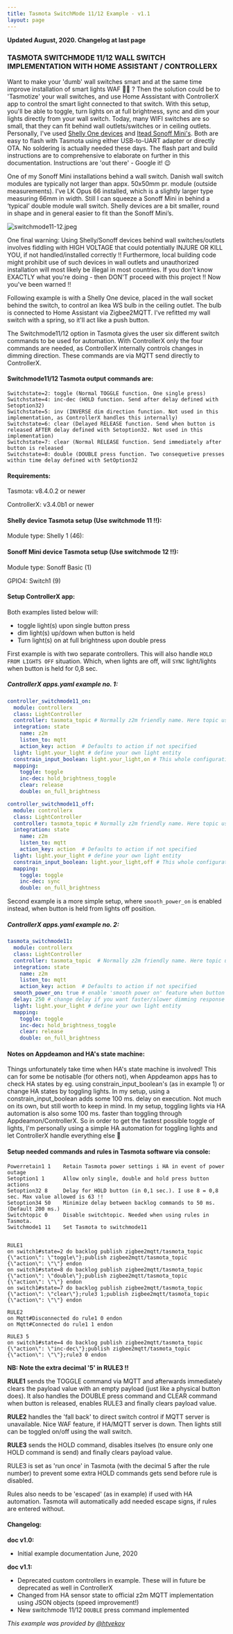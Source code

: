 ```yaml
---
title: Tasmota SwitchMode 11/12 Example - v1.1
layout: page
---
```

**Updated August, 2020.
Changelog at last page**

### TASMOTA SWITCHMODE 11/12 WALL SWITCH IMPLEMENTATION WITH HOME ASSISTANT / CONTROLLERX

Want to make your 'dumb' wall switches smart and at the same time improve installation of smart lights WAF 👩‍🦰 ? Then the solution could be to 'Tasmotize' your wall switches, and use Home Asssistant with ControllerX app to control the smart light connected to that switch. With this setup, you'll be able to toggle, turn lights on at full brightness, sync and dim your lights directly from your wall switch. Today, many WIFI switches are so small, that they can fit behind wall outlets/switches or in ceiling outlets. Personally, I've used [Shelly One devices](https://shop.shelly.cloud/shelly-1-wifi-smart-home-automation#50) and [Itead Sonoff Mini's](https://www.itead.cc/sonoff-mini.html). Both are easy to flash with Tasmota using either USB-to-UART adapter or directly OTA. No soldering is actually needed these days. The flash part and build instructions are to comprehensive to elaborate on further in this documentation. Instructions are 'out there' - Google it! 😉

One of my Sonoff Mini installations behind a wall switch. Danish wall switch modules are typically not larger than appx. 50x50mm pr. module (outside measurements). I’ve LK Opus 66 installed, which is a slightly larger type measuring 66mm in width. Still I can squeeze a Sonoff Mini in behind a ‘typical’ double module wall switch. Shelly devices are a bit smaller, round in shape and in general easier to fit than the Sonoff Mini’s.

![switchmode11-12.jpeg](/controllerx/assets/img/switchmode11-12.jpeg)

One final warning: Using Shelly/Sonoff devices behind wall switches/outlets involves fiddling with HIGH VOLTAGE that could potentially INJURE OR KILL YOU, if not handled/installed correctly !! Furthermore, local building code might prohibit use of such devices in wall outlets and unauthorized installation will most likely be illegal in most countries. If you don't know EXACTLY what you're doing - then DON'T proceed with this project !! Now you've been warned !!

Following example is with a Shelly One device, placed in the wall socket behind the switch, to control an Ikea WS bulb in the ceiling outlet. The bulb is connected to Home Assistant via Zigbee2MQTT. I've refitted my wall switch with a spring, so it'll act like a push button.

The Switchmode11/12 option in Tasmota gives the user six different switch commands to be used for automation. With ControllerX only the four commands are needed, as ControllerX internally controls changes in dimming direction. These commands are via MQTT send directly to ControllerX.

#### Switchmode11/12 Tasmota output commands are:

```
Switchstate=2: toggle (Normal TOGGLE function. One single press)
Switchstate=4: inc-dec (HOLD function. Send after delay defined with Setoption32)
Switchstate=5: inv (INVERSE dim direction function. Not used in this implementation, as ControllerX handles this internally)
Switchstate=6: clear (Delayed RELEASE function. Send when button is released AFTER delay defined with Setoption32. Not used in this implementation)
Switchstate=7: clear (Normal RELEASE function. Send immediately after button is released
Switchstate=8: double (DOUBLE press function. Two consequetive presses within time delay defined with SetOption32
```

#### Requirements:

Tasmota: v8.4.0.2 or newer

ControllerX: v3.4.0b1 or newer

#### Shelly device Tasmota setup (Use switchmode 11 !!):

Module type: Shelly 1 (46): 

#### Sonoff Mini device Tasmota setup (Use switchmode 12 !!):

Module type: Sonoff Basic (1)

GPIO4: Switch1 (9)

#### Setup ControllerX app:

Both examples listed below will:
* toggle light(s) upon single button press
* dim light(s) up/down when button is held
* Turn light(s) on at full brightness upon double press

First example is with two separate controllers. This will also handle `HOLD FROM LIGHTS OFF` situation. Which, when lights are off, will `SYNC` light/lights when button is held for 0,8 sec.

##### ControllerX apps.yaml example no. 1:

```yaml
controller_switchmode11_on:
  module: controllerx
  class: LightController
  controller: tasmota_topic # Normally z2m friendly name. Here topic used in Tasmota rules
  integration: state
    name: z2m
    listen_to: mqtt
    action_key: action  # Defaults to action if not specified
  light: light.your_light # define your own light entity
  constrain_input_boolean: light.your_light,on # This whole configuration will work when the light is on
  mapping:
    toggle: toggle
    inc-dec: hold_brightness_toggle
    clear: release
    double: on_full_brightness

controller_switchmode11_off:
  module: controllerx
  class: LightController
  controller: tasmota_topic # Normally z2m friendly name. Here topic used in Tasmota rules
  integration: state
    name: z2m
    listen_to: mqtt
    action_key: action  # Defaults to action if not specified
  light: light.your_light # define your own light entity
  constrain_input_boolean: light.your_light,off # This whole configuration will work when the light is off
  mapping:
    toggle: toggle
    inc-dec: sync
    double: on_full_brightness
```

Second example is a more simple setup, where `smooth_power_on` is enabled instead, when button is held from lights off position.

##### ControllerX apps.yaml example no. 2:

```yaml
tasmota_switchmode11:
  module: controllerx
  class: LightController
  controller: tasmota_topic  # Normally z2m friendly name. Here topic used in Tasmota rules
  integration: state
    name: z2m
    listen_to: mqtt
    action_key: action  # Defaults to action if not specified
  smooth_power_on: true # enable 'smooth power on' feature when button is held from lights off
  delay: 250 # change delay if you want faster/slower dimming response (default: 350 ms.)
  light: light.your_light # define your own light entity
  mapping:
    toggle: toggle
    inc-dec: hold_brightness_toggle
    clear: release
    double: on_full_brightness
```

#### Notes on Appdeamon and HA's state machine:
Things unfortunately take time when HA's state machine is involved! This can for some be notisable (for others not), when Appdeamon apps has to check HA states by eg. using constrain_input_boolean's (as in example 1) or change HA states by toggling lights. In my setup, using a constrain_input_boolean adds some 100 ms. delay on execution. Not much on its own, but still worth to keep in mind. In my setup, toggling lights via HA automation is also some 100 ms. faster than toggling through Appdeamon/ControllerX. So in order to get the fastest possible toggle of lights, I'm personally using a simple HA automation for toggling lights and let ControllerX handle everything else 🙂


#### Setup needed commands and rules in Tasmota software via console:

```
Powerretain1 1    Retain Tasmota power settings i HA in event of power outage
Setoption1 1      Allow only single, double and hold press button actions
Setoption32 8     Delay for HOLD button (in 0,1 sec.). I use 8 = 0,8 sec. Max value allowed is 63 !!
Setoption34 50    Minimize delay between backlog commands to 50 ms. (Default 200 ms.)
Switchtopic 0     Disable switchtopic. Needed when using rules in Tasmota.
Switchmode1 11    Set Tasmota to switchmode11


RULE1
on switch1#state=2 do backlog publish zigbee2mqtt/tasmota_topic {\"action\": \"toggle\"};publish zigbee2mqtt/tasmota_topic {\"action\": \"\"} endon
on switch1#state=8 do backlog publish zigbee2mqtt/tasmota_topic {\"action\": \"double\"};publish zigbee2mqtt/tasmota_topic {\"action\": \"\"} endon
on switch1#state=7 do backlog publish zigbee2mqtt/tasmota_topic {\"action\": \"clear\"};rule3 1;publish zigbee2mqtt/tasmota_topic {\"action\": \"\"} endon

RULE2
on Mqtt#Disconnected do rule1 0 endon
on Mqtt#Connected do rule1 1 endon

RULE3 5
on switch1#state=4 do backlog publish zigbee2mqtt/tasmota_topic {\"action\": \"inc-dec\"};publish zigbee2mqtt/tasmota_topic {\"action\": \"\"};rule3 0 endon

```

**NB: Note the extra decimal '5' in RULE3 !!**

**RULE1** sends the TOGGLE command via MQTT and afterwards immediately clears the payload value with an empty payload (just like a physical button does). It also handles the DOUBLE press command and CLEAR command when button is released, enables RULE3 and finally clears payload value.

**RULE2** handles the 'fall back' to direct switch control if MQTT server is unavailable. Nice WAF feature, if HA/MQTT server is down. Then lights still can be toggled on/off using the wall switch.

**RULE3** sends the HOLD command, disables itselves (to ensure only one HOLD command is send) and finally clears payload value.

RULE3 is set as 'run once' in Tasmota (with the decimal 5 after the rule number) to prevent some extra HOLD commands gets send before rule is disabled.

Rules also needs to be 'escaped' (as in example) if used with HA automation.
Tasmota will automatically add needed escape signs, if rules are entered without.

#### Changelog:
**doc v1.0:**
* Initial example documentation June, 2020

**doc v1.1:**
* Deprecated custom controllers in example. These will in future be deprecated as well in ControllerX
* Changed from HA sensor state to official z2m MQTT implementation using JSON objects (speed improvement!)
* New switchmode 11/12 `DOUBLE` press command implemented



_This example was provided by [@htvekov](https://github.com/htvekov)_
<!--stackedit_data:
eyJoaXN0b3J5IjpbLTIxMzI3Njk3MCwtNDMxMjM4NzcyLC0xNj
M2MzA2NTMwLC0xOTEwNjY0MjI1LDIzNjYzMTg1NSwxMDg3Nzc1
ODMsLTE4Njk1NDMxNjksLTE5MjM1NzEwMjMsNjAzMDM1MDUsMj
Y0ODQxMDU0LDE1NTE1Mzk1LC0yNjMzODY3NTYsMjkyNjM3NDE2
LDM1NTIyMDUxNywtMTcyMjI3Mjk5NywtNzcwNTQ3MDQwLDE1MD
MwODQ5NTYsLTE0Njg3MTAwMTgsMTY4NjIwNTQ5NiwtMTIyNTk2
NTk3Nl19
-->